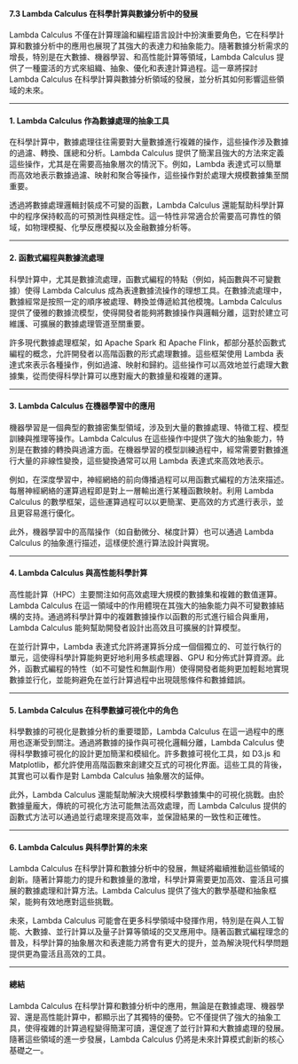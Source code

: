 #### **7.3 Lambda Calculus 在科學計算與數據分析中的發展**

Lambda Calculus 不僅在計算理論和編程語言設計中扮演重要角色，它在科學計算和數據分析中的應用也展現了其強大的表達力和抽象能力。隨著數據分析需求的增長，特別是在大數據、機器學習、和高性能計算等領域，Lambda Calculus 提供了一種靈活的方式來組織、抽象、優化和表達計算過程。這一章將探討 Lambda Calculus 在科學計算與數據分析領域的發展，並分析其如何影響這些領域的未來。

---

#### **1. Lambda Calculus 作為數據處理的抽象工具**

在科學計算中，數據處理往往需要對大量數據進行複雜的操作，這些操作涉及數據的過濾、轉換、匯總和分析。Lambda Calculus 提供了簡潔且強大的方法來定義這些操作，尤其是在需要高抽象層次的情況下。例如，Lambda 表達式可以簡單而高效地表示數據過濾、映射和聚合等操作，這些操作對於處理大規模數據集至關重要。

透過將數據處理邏輯封裝成不可變的函數，Lambda Calculus 還能幫助科學計算中的程序保持較高的可預測性與穩定性。這一特性非常適合於需要高可靠性的領域，如物理模擬、化學反應模擬以及金融數據分析等。

---

#### **2. 函數式編程與數據流處理**

科學計算中，尤其是數據流處理，函數式編程的特點（例如，純函數與不可變數據）使得 Lambda Calculus 成為表達數據流操作的理想工具。在數據流處理中，數據經常是按照一定的順序被處理、轉換並傳遞給其他模塊。Lambda Calculus 提供了優雅的數據流模型，使得開發者能夠將數據操作與邏輯分離，這對於建立可維護、可擴展的數據處理管道至關重要。

許多現代數據處理框架，如 Apache Spark 和 Apache Flink，都部分基於函數式編程的概念，允許開發者以高階函數的形式處理數據。這些框架使用 Lambda 表達式來表示各種操作，例如過濾、映射和歸約。這些操作可以高效地並行處理大數據集，從而使得科學計算可以應對龐大的數據量和複雜的運算。

---

#### **3. Lambda Calculus 在機器學習中的應用**

機器學習是一個典型的數據密集型領域，涉及到大量的數據處理、特徵工程、模型訓練與推理等操作。Lambda Calculus 在這些操作中提供了強大的抽象能力，特別是在數據的轉換與過濾方面。在機器學習的模型訓練過程中，經常需要對數據進行大量的非線性變換，這些變換通常可以用 Lambda 表達式來高效地表示。

例如，在深度學習中，神經網絡的前向傳播過程可以用函數式編程的方法來描述。每層神經網絡的運算過程即是對上一層輸出進行某種函數映射。利用 Lambda Calculus 的數學框架，這些運算過程可以以更簡潔、更高效的方式進行表示，並且更容易進行優化。

此外，機器學習中的高階操作（如自動微分、梯度計算）也可以通過 Lambda Calculus 的抽象進行描述，這樣便於進行算法設計與實現。

---

#### **4. Lambda Calculus 與高性能科學計算**

高性能計算（HPC）主要關注如何高效處理大規模的數據集和複雜的數值運算。Lambda Calculus 在這一領域中的作用體現在其強大的抽象能力與不可變數據結構的支持。通過將科學計算中的複雜數據操作以函數的形式進行組合與重用，Lambda Calculus 能夠幫助開發者設計出高效且可擴展的計算模型。

在並行計算中，Lambda 表達式允許將運算拆分成一個個獨立的、可並行執行的單元，這使得科學計算能夠更好地利用多核處理器、GPU 和分佈式計算資源。此外，函數式編程的特性（如不可變性和無副作用）使得開發者能夠更加輕鬆地實現數據並行化，並能夠避免在並行計算過程中出現競態條件和數據錯誤。

---

#### **5. Lambda Calculus 在科學數據可視化中的角色**

科學數據的可視化是數據分析的重要環節，Lambda Calculus 在這一過程中的應用也逐漸受到關注。通過將數據的操作與可視化邏輯分離，Lambda Calculus 使得科學數據可視化的設計更加簡潔和模組化。許多數據可視化工具，如 D3.js 和 Matplotlib，都允許使用高階函數來創建交互式的可視化界面。這些工具的背後，其實也可以看作是對 Lambda Calculus 抽象層次的延伸。

此外，Lambda Calculus 還能幫助解決大規模科學數據集中的可視化挑戰。由於數據量龐大，傳統的可視化方法可能無法高效處理，而 Lambda Calculus 提供的函數式方法可以通過並行處理來提高效率，並保證結果的一致性和正確性。

---

#### **6. Lambda Calculus 與科學計算的未來**

Lambda Calculus 在科學計算和數據分析中的發展，無疑將繼續推動這些領域的創新。隨著計算能力的提升和數據量的激增，科學計算需要更加高效、靈活且可擴展的數據處理和計算方法。Lambda Calculus 提供了強大的數學基礎和抽象框架，能夠有效地應對這些挑戰。

未來，Lambda Calculus 可能會在更多科學領域中發揮作用，特別是在與人工智能、大數據、並行計算以及量子計算等領域的交叉應用中。隨著函數式編程理念的普及，科學計算的抽象層次和表達能力將會有更大的提升，並為解決現代科學問題提供更為靈活且高效的工具。

--- 

#### **總結**

Lambda Calculus 在科學計算和數據分析中的應用，無論是在數據處理、機器學習、還是高性能計算中，都顯示出了其獨特的優勢。它不僅提供了強大的抽象工具，使得複雜的計算過程變得簡潔可讀，還促進了並行計算和大數據處理的發展。隨著這些領域的進一步發展，Lambda Calculus 仍將是未來計算模式創新的核心基礎之一。